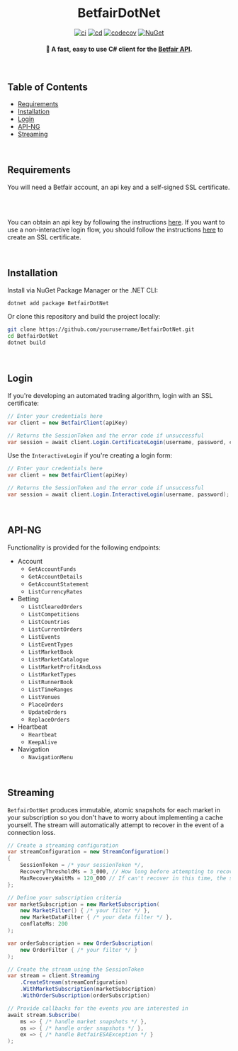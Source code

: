 <h1 align="center">
  BetfairDotNet
  <br>
</h1>

<div align="center">

[![ci](https://github.com/BrandonWoodward/BetfairDotNet/actions/workflows/CI.yml/badge.svg)](https://github.com/BrandonWoodward/BetfairDotNet/actions/workflows/CI.yml)
[![cd](https://github.com/BrandonWoodward/BetfairDotNet/actions/workflows/CD.yml/badge.svg)](https://github.com/BrandonWoodward/BetfairDotNet/actions/workflows/CD.yml)
[![codecov](https://codecov.io/gh/BrandonWoodward/BetfairDotNet/branch/master/graph/badge.svg)](https://codecov.io/gh/BrandonWoodward/BetfairDotNet)
[![NuGet](https://img.shields.io/nuget/v/BetfairDotNet.svg?style=flat)](https://www.nuget.org/packages/BetfairDotNet/)

</div>

<h4 align="center"> 🚀 A fast, easy to use C# client for the <a href="https://docs.developer.betfair.com/display/1smk3cen4v3lu3yomq5qye0ni" target="_blank">Betfair API</a>.</h4>

<br>

## Table of Contents

- [Requirements](#requirements)
- [Installation](#installation)
- [Login](#login)
- [API-NG](#api-ng)
- [Streaming](#streaming)

<br>

## Requirements

You will need a Betfair account, an api key and a self-signed SSL certificate.

<br>
<br>

You can obtain an api key by following the instructions [here](https://docs.developer.betfair.com/display/1smk3cen4v3lu3yomq5qye0ni/Application+Keys"). If you want to use a non-interactive login flow, you 
should follow the instructions [here](https://docs.developer.betfair.com/display/1smk3cen4v3lu3yomq5qye0ni/Non-Interactive+%28bot%29+login) to create an SSL certificate.

<br>

## Installation

Install via NuGet Package Manager or the .NET CLI:

```bash
dotnet add package BetfairDotNet
```

Or clone this repository and build the project locally:

```bash
git clone https://github.com/yourusername/BetfairDotNet.git
cd BetfairDotNet
dotnet build
```

<br>

##  Login

If you're developing an automated trading algorithm, login with an SSL certificate:

```csharp
// Enter your credentials here
var client = new BetfairClient(apiKey)

// Returns the SessionToken and the error code if unsuccessful
var session = await client.Login.CertificateLogin(username, password, certPath);
```

Use the `InteractiveLogin` if you're creating a login form:

```csharp
// Enter your credentials here
var client = new BetfairClient(apiKey)

// Returns the SessionToken and the error code if unsuccessful
var session = await client.Login.InteractiveLogin(username, password);
```

<br>

## API-NG

Functionality is provided for the following endpoints:

- Account
	- `GetAccountFunds`
	- `GetAccountDetails`
	- `GetAccountStatement`
	- `ListCurrencyRates`
- Betting
	- `ListClearedOrders`
	- `ListCompetitions`
	- `ListCountries`
	- `ListCurrentOrders`
	- `ListEvents`
	- `ListEventTypes`
	- `ListMarketBook`
	- `ListMarketCatalogue`
	- `ListMarketProfitAndLoss`
	- `ListMarketTypes`
	- `ListRunnerBook`
	- `ListTimeRanges`
	- `ListVenues`
	- `PlaceOrders`
	- `UpdateOrders`
	- `ReplaceOrders`
- Heartbeat
	- `Heartbeat`
	- `KeepAlive`
- Navigation
	- `NavigationMenu`

<br>

## Streaming

`BetfairDotNet` produces immutable, atomic snapshots for each market in your subscription so you don't have to worry about implementing a cache yourself. The stream will automatically attempt to recover in the event of a connection loss.


```csharp
// Create a streaming configuration
var streamConfiguration = new StreamConfiguration()
{
    SessionToken = /* your sessionToken */,
    RecoveryThresholdMs = 3_000, // How long before attempting to recover
    MaxRecoveryWaitMs = 120_000 // If can't recover in this time, the socket closes and is disposed
};

// Define your subscription criteria
var marketSubscription = new MarketSubscription(
    new MarketFilter() { /* your filter */ },
    new MarketDataFilter { /* your data filter */ },
    conflateMs: 200
);

var orderSubscription = new OrderSubscription(
    new OrderFilter { /* your filter */ }
);

// Create the stream using the SessionToken
var stream = client.Streaming
    .CreateStream(streamConfiguration)
    .WithMarketSubscription(marketSubscription)
    .WithOrderSubscription(orderSubscription)

// Provide callbacks for the events you are interested in
await stream.Subscribe(
    ms => { /* handle market snapshots */ },
    os => { /* handle order snapshots */ },
    ex => { /* handle BetfairESAException */ }
);
```
